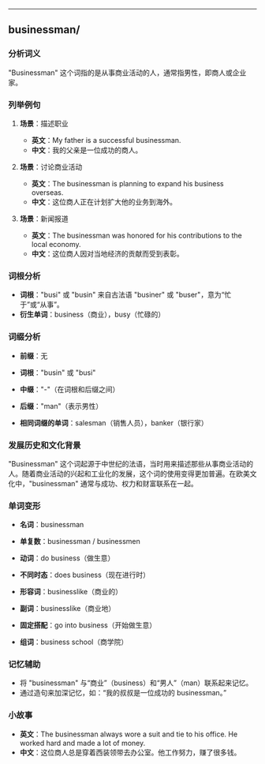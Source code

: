 
---------------
## businessman/
### 分析词义
"Businessman" 这个词指的是从事商业活动的人，通常指男性，即商人或企业家。

### 列举例句
1. **场景**：描述职业
   - **英文**：My father is a successful businessman.
   - **中文**：我的父亲是一位成功的商人。

2. **场景**：讨论商业活动
   - **英文**：The businessman is planning to expand his business overseas.
   - **中文**：这位商人正在计划扩大他的业务到海外。

3. **场景**：新闻报道
   - **英文**：The businessman was honored for his contributions to the local economy.
   - **中文**：这位商人因对当地经济的贡献而受到表彰。

### 词根分析
- **词根**："busi" 或 "busin" 来自古法语 "businer" 或 "buser"，意为“忙于”或“从事”。
- **衍生单词**：business（商业），busy（忙碌的）

### 词缀分析
- **前缀**：无
- **词根**："busin" 或 "busi"
- **中缀**："-"（在词根和后缀之间）
- **后缀**："man"（表示男性）

- **相同词缀的单词**：salesman（销售人员），banker（银行家）

### 发展历史和文化背景
"Businessman" 这个词起源于中世纪的法语，当时用来描述那些从事商业活动的人。随着商业活动的兴起和工业化的发展，这个词的使用变得更加普遍。在欧美文化中，"businessman" 通常与成功、权力和财富联系在一起。

### 单词变形
- **名词**：businessman
- **单复数**：businessman / businessmen
- **动词**：do business（做生意）
- **不同时态**：does business（现在进行时）
- **形容词**：businesslike（商业的）
- **副词**：businesslike（商业地）

- **固定搭配**：go into business（开始做生意）
- **组词**：business school（商学院）

### 记忆辅助
- 将 "businessman" 与“商业”（business）和“男人”（man）联系起来记忆。
- 通过造句来加深记忆，如：“我的叔叔是一位成功的 businessman。”

### 小故事
- **英文**：The businessman always wore a suit and tie to his office. He worked hard and made a lot of money.
- **中文**：这位商人总是穿着西装领带去办公室。他工作努力，赚了很多钱。

